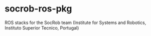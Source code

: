 socrob-ros-pkg
==============

ROS stacks for the SocRob team (Institute for Systems and Robotics, Instituto Superior Tecnico, Portugal)